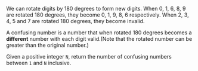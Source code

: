 We can rotate digits by 180 degrees to form new digits. When 0, 1, 6, 8, 9 are rotated 180 degrees, they become 0, 1, 9, 8, 6 respectively. When 2, 3, 4, 5 and 7 are rotated 180 degrees, they become invalid.

A confusing number is a number that when rotated 180 degrees becomes a **different** number with each digit valid.(Note that the rotated number can be greater than the original number.)

Given a positive integer `N`, return the number of confusing numbers between `1` and `N` inclusive.